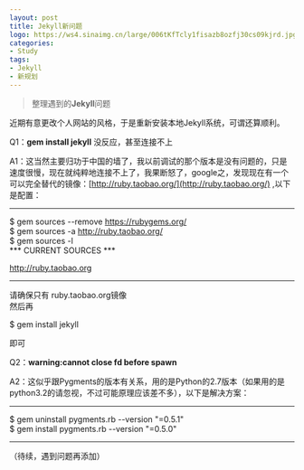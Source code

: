 ```yaml
---
layout: post
title: Jekyll新问题
logo: https://ws4.sinaimg.cn/large/006tKfTcly1fisazb8ozfj30cs09kjrd.jpg
categories:
- Study
tags:
- Jekyll
- 新规划
---
```


> 整理遇到的**Jekyll**问题  

近期有意更改个人网站的风格，于是重新安装本地Jekyll系统，可谓还算顺利。  

Q1：**gem install jekyll** 没反应，甚至连接不上  

A1：这当然主要归功于中国的墙了，我以前调试的那个版本是没有问题的，只是速度很慢，现在就纯粹地连接不上了，我果断怒了，google之，发现现在有一个可以完全替代的镜像：[http://ruby.taobao.org/](http://ruby.taobao.org/) ,以下是配置：  

------------------------------  
$ gem sources --remove https://rubygems.org/  
$ gem sources -a http://ruby.taobao.org/  
$ gem sources -l  
\*\*\* CURRENT SOURCES \*\*\*  
  
http://ruby.taobao.org  

------------------------------  

请确保只有 ruby.taobao.org镜像   
然后再  

$ gem install jekyll  

即可  

Q2：**warning:cannot close fd before spawn**  

A2：这似乎跟Pygments的版本有关系，用的是Python的2.7版本（如果用的是python3.2的请忽视，不过可能原理应该差不多），以下是解决方案：  

---------------------------------
$ gem uninstall pygments.rb --version "=0.5.1"  
$ gem install pygments.rb --version "=0.5.0"  

---------------------------------  

（待续，遇到问题再添加）  
